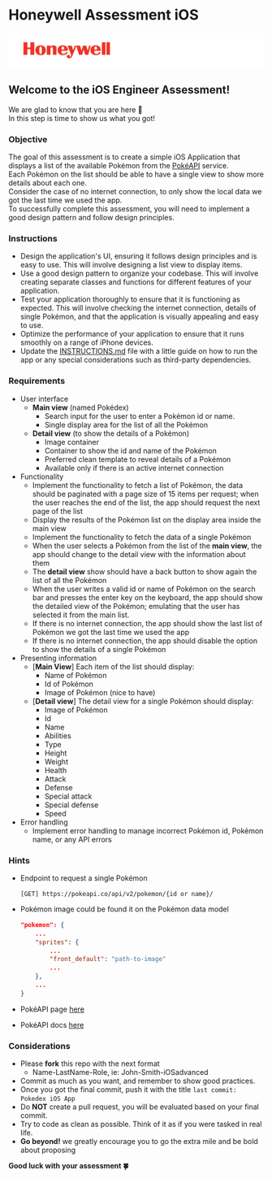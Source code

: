 # Honeywell Assessment iOS

![Honeywell](./assets/Honeywell.png 'Honeywell')

## Welcome to the iOS Engineer Assessment!

We are glad to know that you are here 🥳 <br/>
In this step is time to show us what you got!

### Objective

The goal of this assessment is to create a simple iOS Application that displays a list of the available Pokémon from the [PokéAPI](https://pokeapi.com/) service. <br/>
Each Pokémon on the list should be able to have a single view to show more details about each one. <br/>
Consider the case of no internet connection, to only show the local data we got the last time we used the app. <br/>
To successfully complete this assessment, you will need to implement a good design pattern and follow design principles.

### Instructions

- Design the application's UI, ensuring it follows design principles and is easy to use. This will involve designing a list view to display items.
- Use a good design pattern to organize your codebase. This will involve creating separate classes and functions for different features of your application.
- Test your application thoroughly to ensure that it is functioning as expected. This will involve checking the internet connection, details of single Pokémon, and that the application is visually appealing and easy to use.
- Optimize the performance of your application to ensure that it runs smoothly on a range of iPhone devices.
- Update the [INSTRUCTIONS.md](./INSTRUCTIONS.md) file with a little guide on how to run the app or any special considerations such as third-party dependencies.

### Requirements

- User interface
  - **Main view** (named Pokédex)
    - Search input for the user to enter a Pokémon id or name.
    - Single display area for the list of all the Pokémon
  - **Detail view** (to show the details of a Pokémon)
    - Image container
    - Container to show the id and name of the Pokémon
    - Preferred clean template to reveal details of a Pokémon
    - Available only if there is an active internet connection
- Functionality
  - Implement the functionality to fetch a list of Pokémon, the data should be paginated with a page size of 15 items per request; when the user reaches the end of the list, the app should request the next page of the list
  - Display the results of the Pokémon list on the display area inside the main view
  - Implement the functionality to fetch the data of a single Pokémon
  - When the user selects a Pokémon from the list of the **main view**, the app should change to the detail view with the information about them
  - The **detail view** show should have a back button to show again the list of all the Pokémon
  - When the user writes a valid id or name of Pokémon on the search bar and presses the enter key on the keyboard, the app should show the detailed view of the Pokémon; emulating that the user has selected it from the main list.
  - If there is no internet connection, the app should show the last list of Pokémon we got the last time we used the app
  - If there is no internet connection, the app should disable the option to show the details of a single Pokémon
- Presenting information
  - [**Main View**] Each item of the list should display:
    - Name of Pokémon
    - Id of Pokémon
    - Image of Pokémon (nice to have)
  - [**Detail view**] The detail view for a single Pokémon should display:
    - Image of Pokémon
    - Id
    - Name
    - Abilities
    - Type
    - Height
    - Weight
    - Health
    - Attack
    - Defense
    - Special attack
    - Special defense
    - Speed
- Error handling
  - Implement error handling to manage incorrect Pokémon id, Pokémon name, or any API errors

### Hints

- Endpoint to request a single Pokémon

  ```
  [GET] https://pokeapi.co/api/v2/pokemon/{id or name}/
  ```

- Pokémon image could be found it on the Pokémon data model

  ```JSON
  "pokemon": {
      ...
      "sprites": {
          ...
          "front_default": "path-to-image"
          ...
      },
      ...
  }
  ```

- PokéAPI page [here](https://pokeapi.co/)
- PokéAPI docs [here](https://pokeapi.co/docs/v2#info)

### Considerations

- Please **fork** this repo with the next format
  - Name-LastName-Role, ie: John-Smith-iOSadvanced
- Commit as much as you want, and remember to show good practices.
- Once you got the final commit, push it with the title `last commit: Pokedex iOS App`
- Do **NOT** create a pull request, you will be evaluated based on your final commit.
- Try to code as clean as possible. Think of it as if you were tasked in real life.
- **Go beyond!** we greatly encourage you to go the extra mile and be bold about proposing <br/>

**Good luck with your assessment 🍀**
